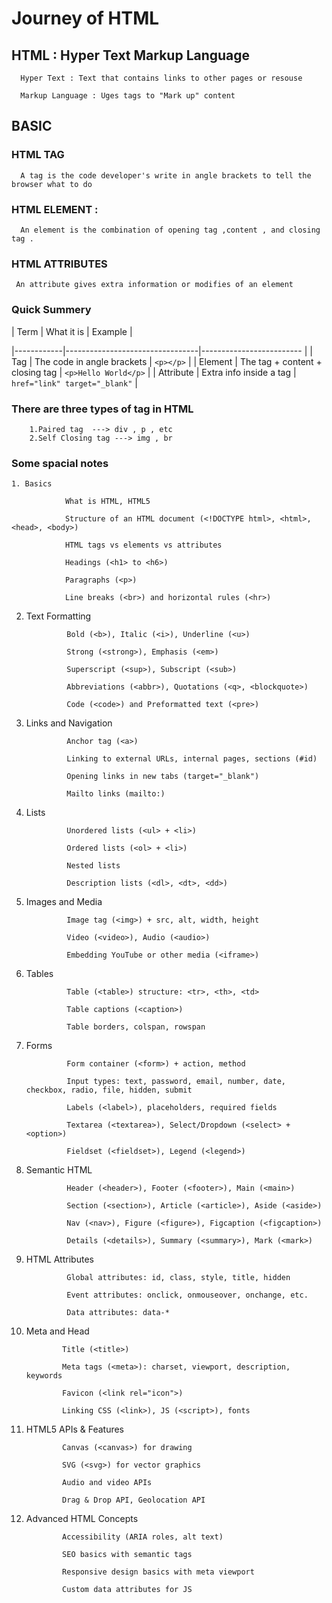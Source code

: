 # Journey of HTML

## HTML : Hyper Text Markup Language

      Hyper Text : Text that contains links to other pages or resouse

      Markup Language : Uges tags to "Mark up" content

## BASIC

### HTML TAG

      A tag is the code developer's write in angle brackets to tell the browser what to do

### HTML ELEMENT :

      An element is the combination of opening tag ,content , and closing tag .

### HTML ATTRIBUTES

     An attribute gives extra information or modifies of an element

### Quick Summery
| Term       | What it is                      | Example                       |

|------------|---------------------------------|-------------------------      |
| Tag        | The code in angle brackets      | `<p></p>`                     | 
| Element    | The tag + content + closing tag | `<p>Hello World</p>`          |
| Attribute  | Extra info inside a tag         | `href="link" target="_blank"` |

### There are three types of tag in HTML

        1.Paired tag  ---> div , p , etc
        2.Self Closing tag ---> img , br

### Some spacial notes 
    1. Basics

                What is HTML, HTML5

                Structure of an HTML document (<!DOCTYPE html>, <html>, <head>, <body>)

                HTML tags vs elements vs attributes

                Headings (<h1> to <h6>)

                Paragraphs (<p>)

                Line breaks (<br>) and horizontal rules (<hr>)

2. Text Formatting

                Bold (<b>), Italic (<i>), Underline (<u>)

                Strong (<strong>), Emphasis (<em>)

                Superscript (<sup>), Subscript (<sub>)

                Abbreviations (<abbr>), Quotations (<q>, <blockquote>)

                Code (<code>) and Preformatted text (<pre>)

3. Links and Navigation

                Anchor tag (<a>)

                Linking to external URLs, internal pages, sections (#id)

                Opening links in new tabs (target="_blank")

                Mailto links (mailto:)

4. Lists

                Unordered lists (<ul> + <li>)

                Ordered lists (<ol> + <li>)

                Nested lists

                Description lists (<dl>, <dt>, <dd>)

5. Images and Media

                Image tag (<img>) + src, alt, width, height

                Video (<video>), Audio (<audio>)

                Embedding YouTube or other media (<iframe>)

6. Tables

                Table (<table>) structure: <tr>, <th>, <td>

                Table captions (<caption>)

                Table borders, colspan, rowspan

7. Forms

                Form container (<form>) + action, method

                Input types: text, password, email, number, date, checkbox, radio, file, hidden, submit

                Labels (<label>), placeholders, required fields

                Textarea (<textarea>), Select/Dropdown (<select> + <option>)

                Fieldset (<fieldset>), Legend (<legend>)

8. Semantic HTML

                Header (<header>), Footer (<footer>), Main (<main>)

                Section (<section>), Article (<article>), Aside (<aside>)

                Nav (<nav>), Figure (<figure>), Figcaption (<figcaption>)

                Details (<details>), Summary (<summary>), Mark (<mark>)

9. HTML Attributes

                Global attributes: id, class, style, title, hidden

                Event attributes: onclick, onmouseover, onchange, etc.

                Data attributes: data-*

10. Meta and Head

                Title (<title>)

                Meta tags (<meta>): charset, viewport, description, keywords

                Favicon (<link rel="icon">)

                Linking CSS (<link>), JS (<script>), fonts

11. HTML5 APIs & Features

                Canvas (<canvas>) for drawing

                SVG (<svg>) for vector graphics

                Audio and video APIs

                Drag & Drop API, Geolocation API

12. Advanced HTML Concepts

                Accessibility (ARIA roles, alt text)

                SEO basics with semantic tags

                Responsive design basics with meta viewport

                Custom data attributes for JS